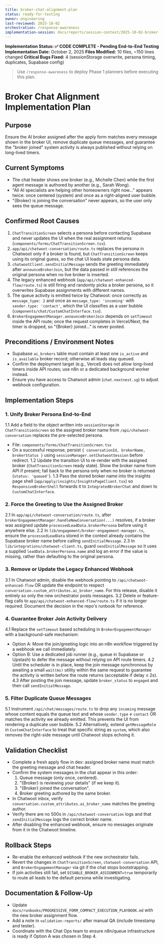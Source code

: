 ```yaml
---
title: broker-chat-alignment-plan
status: ready-for-testing
owner: engineering
last-reviewed: 2025-10-02
orchestration: /response-awareness
implementation-session: docs/reports/session-context/2025-10-02-broker-chat-alignment-implementation-session.md
---
```


**Implementation Status: ✅ CODE COMPLETE - Pending End-to-End Testing**
**Implementation Date:** October 2, 2025
**Files Modified:** 10 files, ~150 lines changed
**Critical Bugs Fixed:** 4 (sessionStorage overwrite, persona timing, duplicates, Supabase config)

> Use `/response-awareness` to deploy Phase 1 planners before executing this plan.

# Broker Chat Alignment Implementation Plan

## Purpose
Ensure the AI broker assigned after the apply form matches every message shown in the broker UI, remove duplicate queue messages, and guarantee the "broker joined" system activity is always published without relying on long-lived timers.

## Current Symptoms
- The chat header shows one broker (e.g., Michelle Chen) while the first agent message is authored by another (e.g., Sarah Wong).
- "All AI specialists are helping other homeowners right now..." appears twice: once centered (system) and once as a right-aligned user bubble.
- "{Broker} is joining the conversation" never appears, so the user only sees the queue message.

## Confirmed Root Causes
1. `ChatTransitionScreen` selects a persona before contacting Supabase and never updates the UI when the real assignment returns (`components/forms/ChatTransitionScreen.tsx`).
2. `app/api/chatwoot-conversation/route.ts` replaces the persona in Chatwoot only if a broker is found, but `ChatTransitionScreen` keeps using its original guess, so the chat UI loads stale persona data.
3. `chatwootClient.sendInitialMessage` sends the greeting immediately after `announceBrokerJoin`, but the data passed in still references the original persona when no live broker is inserted.
4. The legacy enhanced webhook (`app/api/chatwoot-enhanced-flow/route.ts`) is still firing and randomly picks a broker persona, so it overwrites Supabase assignments with different names.
5. The queue activity is emitted twice by Chatwoot: once correctly as `message_type: 2` and once as `message_type: 'incoming'` with `sender.type: 'contact'`, which the UI classifies as a user bubble (`components/chat/CustomChatInterface.tsx`).
6. `BrokerEngagementManager.announceBrokerJoin` depends on `setTimeout` inside the API route; once the request completes in Vercel/Next, the timer is dropped, so "{Broker} joined..." is never posted.

## Preconditions / Environment Notes
- Supabase `ai_brokers` table must contain at least one `is_active` and `is_available` broker record; otherwise all leads stay queued.
- Confirm the deployment target (e.g., Vercel) does not allow long-lived timers inside API routes; use n8n or a dedicated background worker instead.
- Ensure you have access to Chatwoot admin (`chat.nextnest.sg`) to adjust webhook configuration.

## Implementation Steps

### 1. Unify Broker Persona End-to-End
1.1 Add a field to the object written into `sessionStorage` in `ChatTransitionScreen` so the assigned broker name from `/api/chatwoot-conversation` replaces the pre-selected persona.
   - File: `components/forms/ChatTransitionScreen.tsx`
   - On a successful response, persist `{ conversationId, brokerName, brokerStatus }` using `sessionManager.setChatwootSession` before redirect.
1.2 Update the transition UI to re-render with the assigned broker (`ChatTransitionScreen` ready state). Show the broker name from API if present; fall back to the persona only when no broker is returned (`status: 'queued'`).
1.3 Pass the stored broker name into the insights page shell (`app/apply/insights/InsightsPageClient.tsx`) so `ResponsiveBrokerShell` forwards it to `IntegratedBrokerChat` and down to `CustomChatInterface`.

### 2. Force the Greeting to Use the Assigned Broker
2.1 In `app/api/chatwoot-conversation/route.ts`, after `brokerEngagementManager.handleNewConversation(...)` resolves, if a broker was assigned update `processedLeadData.brokerPersona` before using it anywhere else.
2.2 In `lib/engagement/broker-engagement-manager.ts`, ensure the `processedLeadData` stored in the context already contains the Supabase broker name before calling `sendInitialMessage`.
2.3 In `lib/integrations/chatwoot-client.ts`, guard `sendInitialMessage` so it uses a supplied `leadData.brokerPersona.name` and log an error if the value is missing, rather than defaulting to the original persona.

### 3. Remove or Update the Legacy Enhanced Webhook
3.1 In Chatwoot admin, disable the webhook pointing to `/api/chatwoot-enhanced-flow` OR update the endpoint to respect `conversation.custom_attributes.ai_broker_name`. For this release, disable it entirely so only the new orchestrator posts messages.
3.2 Delete or feature-flag calls to `app/api/chatwoot-enhanced-flow/route.ts` if it is no longer required. Document the decision in the repo's runbook for reference.

### 4. Guarantee Broker Join Activity Delivery
4.1 Replace the `setTimeout` based scheduling in `BrokerEngagementManager` with a background-safe mechanism:
   - Option A: Move the join/greeting logic into an n8n workflow triggered by a webhook we call immediately.
   - Option B: Use a dedicated job runner (e.g., queue in Supabase or Upstash) to defer the message without relying on API route timers.
4.2 Until the scheduler is in place, keep the join message synchronous by awaiting a small `wait(ms)` utility within the same request to guarantee the activity is written before the route returns (acceptable if delay ≤ 2s).
4.3 After posting the join message, update `broker_status` to `engaged` and then call `sendInitialMessage`.

### 5. Filter Duplicate Queue Messages
5.1 Instrument `/api/chat/messages/route.ts` to drop any `incoming` message whose content equals the queue text and whose `sender.type` ≠ `contact` OR matches the activity we already emitted. This prevents the UI from rendering a duplicate user bubble.
5.2 Alternatively, extend `getMessageRole` in `CustomChatInterface` to treat that specific string as `system`, which also removes the right-side message until Chatwoot stops echoing it.

## Validation Checklist
- Complete a fresh apply flow in dev: assigned broker name must match the greeting message and chat header.
- Confirm the system messages in the chat appear in this order:
  1. Queue message (only once, centered).
  2. "{Broker} is reviewing your details" (if we keep it).
  3. "{Broker} joined the conversation".
  4. Broker greeting authored by the same broker.
- In Chatwoot inbox, verify `conversation.custom_attributes.ai_broker_name` matches the greeting author.
- Verify there are no 500s in `/api/chatwoot-conversation` logs and that `sendInitialMessage` logs the correct broker name.
- After disabling the enhanced webhook, ensure no messages originate from it in the Chatwoot timeline.

## Rollback Steps
- Re-enable the enhanced webhook if the new orchestrator fails.
- Revert the changes in `ChatTransitionScreen`, `chatwoot-conversation` API, and `BrokerEngagementManager` via git if the chat stops bootstrapping.
- If join activities still fail, set `DISABLE_BROKER_ASSIGNMENT=true` temporarily to route all leads to the default persona while investigating.

## Documentation & Follow-Up
- Update `docs/runbooks/PROGRESSIVE_FORM_COMPACT_EXECUTION_PLAYBOOK.md` with the new broker assignment flow.
- Add a note in `validation-reports/` after manual QA (include timestamp and tester).
- Coordinate with the Chat Ops team to ensure n8n/queue infrastructure is ready if Option A was chosen in Step 4.
